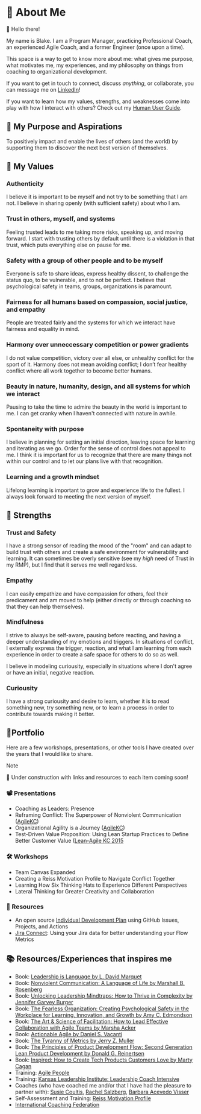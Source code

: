 # :bust_in_silhouette: About Me

:wave: Hello there!

My name is Blake. I am a Program Manager, practicing Professional Coach, an experienced Agile Coach, and a former Engineer (once upon a time).

This space is a way to get to know more about me: what gives me purpose, what motivates me, my experiences, and my philosophy on things from coaching to organizational development. 

If you want to get in touch to connect, discuss _anything_, or collaborate, you can message me on [LinkedIn](https://www.linkedin.com/in/blakedebray/)!

If you want to learn how my values, strengths, and weaknesses come into play with how I interact with others? Check out my [Human User Guide](./human-user-guide.md).

## :compass: My Purpose and Aspirations
To positively impact and enable the lives of others (and the world) by supporting them to discover the next best version of themselves.

## :sparkling_heart: My Values

### Authenticity
I believe it is important to be myself and not try to be something that I am not. I believe in sharing openly (with sufficient safety) about who I am.

### Trust in others, myself, and systems
Feeling trusted leads to me taking more risks, speaking up, and moving forward. I start with trusting others by default until there is a violation in that trust, which puts everything else on pause for me.

### Safety with a group of other people and to be myself
Everyone is safe to share ideas, express healthy dissent, to challenge the status quo, to be vulnerable, and to not be perfect. I believe that psychological safety in teams, groups, organizations is paramount.

### Fairness for all humans based on compassion, social justice, and empathy
People are treated fairly and the systems for which we interact have fairness and equality in mind.

### Harmony over unneccessary competition or power gradients
I do not value competition, victory over all else, or unhealthy conflict for the sport of it. Harmony does not mean avoiding conflict; I don’t fear healthy conflict where all work together to become better humans.

### Beauty in nature, humanity, design, and all systems for which we interact
Pausing to take the time to admire the beauty in the world is important to me. I can get cranky when I haven't connected with nature in awhile.

### Spontaneity with purpose
I believe in planning for setting an initial direction, leaving space for learning and iterating as we go. Order for the sense of control does not appeal to me. I think it is important for us to recognize that there are many things not within our control and to let our plans live with that recognition.

### Learning and a growth mindset
Lifelong learning is important to grow and experience life to the fullest. I always look forward to meeting the next version of myself.

## :1st_place_medal: Strengths

### Trust and Safety

I have a strong sensor of reading the mood of the "room" and can adapt to build trust with others and create a safe environment for vulnerability and learning. It can sometimes be overly sensitive (see my _high_ need of Trust in my RMP), but I find that it serves me well regardless.

### Empathy

I can easily empathize and have compassion for others, feel their predicament and am moved to help (either directly or through coaching so that they can help themselves).

### Mindfulness

I strive to always be self-aware, pausing before reacting, and having a deeper understanding of my emotions and triggers. In situations of conflict, I externally express the trigger, reaction, and what I am learning from each experience in order to create a safe space for others to do so as well.

I believe in modeling curiousity, especially in situations where I don't agree or have an initial, negative reaction.

### Curiousity

I have a strong curiousity and desire to learn, whether it is to read something new, try something new, or to learn a process in order to contribute towards making it better.

## 🎒Portfolio

Here are a few workshops, presentations, or other tools I have created over the years that I would like to share.

> [!NOTE]
> 🚧 Under construction with links and resources to each item coming soon!

### 📽️ Presentations

* Coaching as Leaders: Presence
* Reframing Conflict: The Superpower of Nonviolent Communication ([AgileKC](https://www.meetup.com/agile-kc/events/304365518/?eventOrigin=group_events_list))
* Organizational Agility is a Journey ([AgileKC](https://www.meetup.com/agile-kc/events/271192501/?eventOrigin=group_events_list))
* Test-Driven Value Proposition: Using Lean Startup Practices to Define Better Customer Value ([Lean-Agile KC 2015](https://2015.leanagilekc.com/sessions/test-driven-value-propositions/)

### 🛠️ Workshops

* Team Canvas Expanded
* Creating a Reiss Motivation Profile to Navigate Conflict Together
* Learning How Six Thinking Hats to Experience Different Perspectives
* Lateral Thinking for Greater Creativity and Collaboration

### 🧰 Resources

* An open source [Individual Development Plan](https://github.com/blakedebray/individual-development-plan) using GitHub Issues, Projects, and Actions
* [Jira Connect](https://github.com/blakedebray/jiraconnect): Using your Jira data for better understanding your Flow Metrics

## :books: Resources/Experiences that inspires me

* Book: [Leadership is Language by L. David Marquet](https://www.goodreads.com/book/show/42774083-leadership-is-language)
* Book: [Nonviolent Communication: A Language of Life by Marshall B. Rosenberg](https://www.goodreads.com/book/show/71730.Nonviolent_Communication)
* Book: [Unlocking Leadership Mindtraps: How to Thrive in Complexity by Jennifer Garvey Burger](https://www.goodreads.com/book/show/43164158-unlocking-leadership-mindtraps)
* Book: [The Fearless Organization: Creating Psychological Safety in the Workplace for Learning, Innovation, and Growth by Amy C. Edmondson](https://www.goodreads.com/book/show/40275161-the-fearless-organization)
* Book: [The Art & Science of Facilitation: How to Lead Effective Collaboration with Agile Teams by Marsha Acker](https://www.goodreads.com/book/show/56575741-the-art-science-of-facilitation?from_search=true&from_srp=true&qid=5VlA7hHU8e&rank=1)
* Book: [Actionable Agile by Daniel S. Vacanti](https://www.goodreads.com/book/show/25867120-actionable-agile-metrics-for-predictability)
* Book: [The Tyranny of Metrics by Jerry Z. Muller](https://www.goodreads.com/book/show/36644895-the-tyranny-of-metrics)
* Book: [The Principles of Product Development Flow: Second Generation Lean Product Development by Donald G. Reinertsen](https://www.goodreads.com/book/show/6278270-the-principles-of-product-development-flow?from_search=true&from_srp=true&qid=swp1m3fEah&rank=1)
* Book: [Inspired: How to Create Tech Products Customers Love by Marty Cagan](https://www.goodreads.com/book/show/35249663-inspired?from_search=true&from_srp=true&qid=0BubMNrWNf&rank=1)
* Training: [Agile People](https://agilepeople.com/)
* Training: [Kansas Leadership Institute: Leadership Coach Intensive](https://kansasleadershipcenter.org/intensives/)
* Coaches (who have coached me and/or that I have had the pleasure to partner with): [Susie Coultis](https://www.linkedin.com/in/susie-coultis-3b63a0), [Rachel Salzberg](https://www.linkedin.com/in/rachel-salzberg-9b59622/), [Barbara Acevedo Visser](https://www.linkedin.com/in/barbara-acevedo-visser/)
* Self-Assessment and Training: [Reiss Motivation Profile](https://www.reissmotivationprofile.com/)
* [International Coaching Federation](https://coachingfederation.org/)


